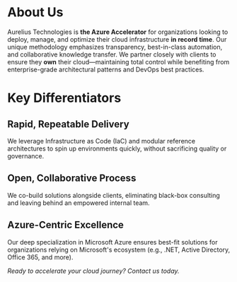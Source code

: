 # About Us

Aurelius Technologies is **the Azure Accelerator** for organizations looking to deploy, manage, and optimize their cloud infrastructure **in record time**. Our unique methodology emphasizes transparency, best-in-class automation, and collaborative knowledge transfer. We partner closely with clients to ensure they **own** their cloud—maintaining total control while benefiting from enterprise-grade architectural patterns and DevOps best practices.

# Key Differentiators

## Rapid, Repeatable Delivery

We leverage Infrastructure as Code (IaC) and modular reference architectures to spin up environments quickly, without sacrificing quality or governance.

## Open, Collaborative Process

We co-build solutions alongside clients, eliminating black-box consulting and leaving behind an empowered internal team.

## Azure-Centric Excellence

Our deep specialization in Microsoft Azure ensures best-fit solutions for organizations relying on Microsoft's ecosystem (e.g., .NET, Active Directory, Office 365, and more).

*Ready to accelerate your cloud journey? Contact us today.*